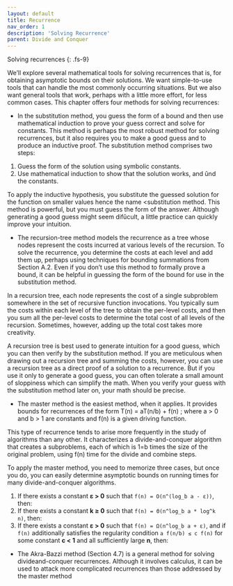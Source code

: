 ```yaml
---
layout: default
title: Recurrence
nav_order: 1
description: 'Solving Recurrence'
parent: Divide and Conquer
---
```


Solving recurrences
{: .fs-9}

We’ll explore several mathematical tools for solving recurrences that is, for obtaining asymptotic bounds on their solutions. We want simple-to-use tools that can handle the most commonly occurring situations. But we also want general tools that work, perhaps with a little more effort, for less common cases. This chapter offers four methods for solving recurrences: 

- In the substitution method, you guess the form of a bound and then use mathematical induction to prove your guess correct and solve for constants. This method is perhaps the most robust method for solving recurrences, but it also requires you to make a good guess and to produce an inductive proof. 
The substitution method comprises two steps:

1. Guess the form of the solution using symbolic constants.
2. Use mathematical induction to show that the solution works, and ûnd the constants.

To apply the inductive hypothesis, you substitute the guessed solution for the function on smaller values hence the name <substitution method. This method is powerful, but you must guess the form of the answer. Although generating a good guess might seem difûcult, a little practice can quickly improve your intuition. 

- The recursion-tree method models the recurrence as a tree whose nodes represent the costs incurred at various levels of the recursion. To solve the recurrence, you determine the costs at each level and add them up, perhaps using techniques for bounding summations from Section A.2. Even if you don’t use this method to formally prove a bound, it can be helpful in guessing the form of the bound for use in the substitution method.

In a recursion tree, each node represents the cost of a single subproblem somewhere in the set of recursive function invocations. You typically sum the costs within each level of the tree to obtain the per-level costs, and then you sum all the per-level costs to determine the total cost of all levels of the recursion. Sometimes, however, adding up the total cost takes more creativity. 

A recursion tree is best used to generate intuition for a good guess, which you can then verify by the substitution method. If you are meticulous when drawing out a recursion tree and summing the costs, however, you can use a recursion tree as a direct proof of a solution to a recurrence. But if you use it only to generate a good guess, you can often tolerate a small amount of sloppiness which can simplify the math. When you verify your guess with the substitution method later on, your math should be precise. 

- The master method is the easiest method, when it applies. It provides bounds for recurrences of the form
T(n) = aT(n/b) + f(n) ; where a > 0 and b > 1 are constants and f(n) is a given driving function.

This type of recurrence tends to arise more frequently in the study of algorithms than any other. It characterizes a divide-and-conquer algorithm that creates a subproblems, each of which is 1=b times the size of the original problem, using f(n) time for the divide and combine steps. 

To apply the master method, you need to memorize three cases, but once you do, you can easily determine asymptotic bounds on running times for many divide-and-conquer algorithms.

1. If there exists a constant **ε > 0** such that `f(n) = O(n^(log_b a - ε))`, then:
2. If there exists a constant **k ≥ 0** such that `f(n) = Θ(n^log_b a * log^k n)`, then:
3. If there exists a constant **ε > 0** such that `f(n) = Ω(n^log_b a + ε)`, and if `f(n)` additionally satisfies the regularity condition `a f(n/b) ≤ c f(n)` for some constant **c < 1** and all sufficiently large **n**, then:

- The Akra-Bazzi method (Section 4.7) is a general method for solving divideand-conquer recurrences. Although it involves calculus, it can be used to attack more complicated recurrences than those addressed by the master method
